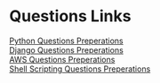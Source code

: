 # Questions Links

[Python Questions Preperations](python_ques.md)  
[Django Questions Preperations](python_ques.md)  
[AWS Questions Preperations](python_ques.md)  
[Shell Scripting Questions Preperations](python_ques.md)    
